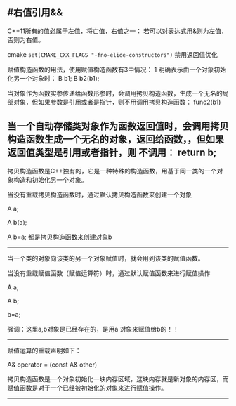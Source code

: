 #右值引用&&
---

C++11所有的值必属于左值，将亡值，右值之一：
若可以对表达式用&则为左值，否则为右值。

cmake `set(CMAKE_CXX_FLAGS "-fno-elide-constructors")` 禁用返回值优化

赋值构造函数的用法，使用赋值构造函数有3中情况： 
1 明确表示由一个对象初始化另一个对象时： 
B b1; B b2(b1);

当对象作为函数实参传递给函数形参时，会调用拷贝构造函数，生成一个无名的局部对象，但如果参数是引用或者是指针，则不用调用拷贝构造函数： 
func2(b1)

当一个自动存储类对象作为函数返回值时，会调用拷贝构造函数生成一个无名的对象，返回给函数，，但如果返回值类型是引用或者指针，则 不调用： 
return b;
---
拷贝构造函数是C++独有的，它是一种特殊的构造函数，用基于同一类的一个对象构造和初始化另一个对象。

当没有重载拷贝构造函数时，通过默认拷贝构造函数来创建一个对象

A a;

A b(a);

A b=a;  都是拷贝构造函数来创建对象b

---

当一个类的对象向该类的另一个对象赋值时，就会用到该类的赋值函数。

当没有重载赋值函数（赋值运算符）时，通过默认赋值函数来进行赋值操作

A a;

A b;

b=a; 

强调：这里a,b对象是已经存在的，是用a 对象来赋值给b的！！

---

赋值运算的重载声明如下：

A& operator = (const A& other)
  
拷贝构造函数是一个对象初始化一块内存区域，这块内存就是新对象的内存区，而赋值函数是对于一个已经被初始化的对象来进行赋值操作。

---

